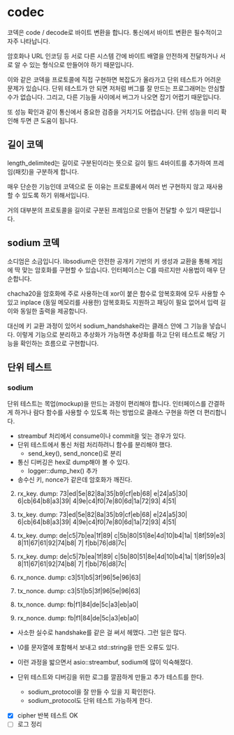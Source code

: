 # codec 

코덱은 code / decode로 바이트 변환을 합니다. 
통신에서 바이트 변환은 필수적이고 자주 나타납니다. 

암호화나 URL 인코딩 등 서로 다른 시스템 간에 바이트 배열을 
안전하게 전달하거나 서로 알 수 있는 형식으로 만들어야 하기 때문입니다. 

이와 같은 코덱을 프로토콜에 직접 구현하면 복잡도가 올라가고 
단위 테스트가 어려운 문제가 있습니다. 단위 테스트가 안 되면 
저처럼 버그를 잘 만드는 프로그래머는 안심할 수가 없습니다. 
그리고, 다른 기능들 사이에서 버그가 나오면 잡기 어렵기 때문입니다. 

또 성능 확인과 같이 통신에서 중요한 검증을 거치기도 어렵습니다. 
단위 성능을 미리 확인해 두면 큰 도움이 됩니다. 

## 길이 코덱 

length_delimited는 길이로 구분된이라는 뜻으로 길이 필드 4바이트를 추가하여 
프레임(패킷)을 구분하게 합니다. 

매우 단순한 기능인데 코덱으로 둔 이유는 프로토콜에서 여러 번 구현하지 않고 
재사용할 수 있도록 하기 위해서입니다. 

거의 대부분의 프로토콜을 길이로 구분된 프레임으로 만들어 전달할 수 있기 
때문입니다. 

## sodium 코덱 

소디엄은 소금입니다. libsodium은 안전한 공개키 기반의 키 생성과 교환을 
통해 게임에 딱 맞는 암호화를 구현할 수 있습니다. 인터페이스는 C를 따르지만 
사용법이 매우 단순합니다.

chacha20을 암호화에 주로 사용하는데 xor이 붙은 함수로 암복호화에 모두 
사용할 수 있고 inplace (동일 메모리를 사용한) 암복호화도 지원하고 
패딩이 필요 없어서 입력 길이와 동일한 출력을 제공합니다. 

대신에 키 교환 과정이 있어서 sodium_handshake라는 클래스 안에 
그 기능을 넣습니다. 이렇게 기능으로 분리하고 추상화가 가능하면 추상화를 
하고 단위 테스트로 해당 기능을 확인하는 흐름으로 구현합니다. 


## 단위 테스트 

### sodium 

단위 테스트는 목업(mockup)을 만드는 과정이 편리해야 합니다. 인터페이스를 
간결하게 하거나 람다 함수를 사용할 수 있도록 하는 방법으로 클래스 구현을 
하면 더 편리합니다. 

- streambuf 처리에서 consume이나 commit을 잊는 경우가 있다. 
- 단위 테스트에서 통신 처럼 처리하려니 함수를 분리해야 했다. 
  - send_key(), send_nonce()로 분리 
- 통신 디버깅은 hex로 dump해야 볼 수 있다. 
  - logger::dump_hex() 추가
- 송수신 키, nonce가 같은데 암호화가 깨진다. 

2. rx_key. dump: 73|ed|5e|82|8a|35|b9|cf|eb|68| e|24|a5|30| 6|cb|64|b8|a3|39| 4|9e|c4|f0|7e|80|6d|1a|72|93| 4|51|
1. tx_key. dump: 73|ed|5e|82|8a|35|b9|cf|eb|68| e|24|a5|30| 6|cb|64|b8|a3|39| 4|9e|c4|f0|7e|80|6d|1a|72|93| 4|51|

2. tx_key. dump: de|c5|7b|ea|1f|89| c|5b|80|51|8e|4d|10|b4|1a| 1|8f|59|e3| 8|11|67|61|92|74|b8| 7| f|bb|76|d8|7c|
1. rx_key. dump: de|c5|7b|ea|1f|89| c|5b|80|51|8e|4d|10|b4|1a| 1|8f|59|e3| 8|11|67|61|92|74|b8| 7| f|bb|76|d8|7c|

2. rx_nonce. dump: c3|51|b5|3f|96|5e|96|63|
1. tx_nonce. dump: c3|51|b5|3f|96|5e|96|63|

2. tx_nonce. dump: fb|f1|84|de|5c|a3|eb|a0|
1. rx_nonce. dump: fb|f1|84|de|5c|a3|eb|a0|

- 사소한 실수로 handshake를 같은 걸 써서 헤맸다. 그런 일은 많다. 
- \0를 문자열에 포함해서 보내고 std::string을 만든 오류도 있다. 

- 이런 과정을 밟으면서 asio::streambuf, sodium에 많이 익숙해졌다. 
- 단위 테스트와 디버깅을 위한 로그를 깔끔하게 만들고 추가 테스트를 한다. 
  - sodium_protocol을 잘 만들 수 있을 지 확인한다. 
  - sodium_protocol도 단위 테스트 가능하게 한다. 


- [x] cipher 반복 테스트 OK
- [ ] 로그 정리
